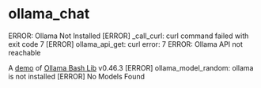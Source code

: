 # ollama_chat
ERROR: Ollama Not Installed
[ERROR] _call_curl: curl command failed with exit code 7
[ERROR] ollama_api_get: curl error: 7
ERROR: Ollama API not reachable

A [demo](../README.md#demos) of [Ollama Bash Lib](https://github.com/attogram/ollama-bash-lib) v0.46.3
[ERROR] ollama_model_random: ollama is not installed
[ERROR] No Models Found
